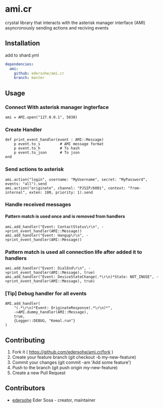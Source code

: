 # ami.cr

crystal library that interacts with the asterisk manager interface (AMI) asyncronously sending actions and reciving events

## Installation

add to shard.yml

```yml
dependencies:
  ami:
    github: edersohe/ami.cr
    branch: master
```

## Usage

### Connect With asterisk manager ingterface

```crystal
ami = AMI.open("127.0.0.1", 5038)
```

### Create Handler

```
def print_event_handler(event : AMI::Message)
    p event.to_s         # AMI message format
    p event.to_h         # To hash
    p event.to_json      # To json
end
```

### Send actions to asterisk

```crystal
ami.action("login", username: "MyUsername", secret: "MyPassword", events: "all").send
ami.action("originate", channel: "PJSIP/6001", context: "from-internal", exten: 100, priority: 1).send
```
### Handle received messages

####  Pattern match is used once and is removed from handlers

```crystal
ami.add_handler("Event: ContactStatus\r\n", ->print_event_handler(AMI::Message))
ami.add_handler("Event: Hangup\r\n", ->print_event_handler(AMI::Message))
```

### Pattern match is used all connection life after added it to handlers

```crystal
ami.add_handler("Event: DialEnd\r\n", ->print_event_handler(AMI::Message), true)
ami.add_handler("Event: DeviceStateChange(.*\r\n)*State: NOT_INUSE", ->print_event_handler(AMI::Message), true)
```

### [Tip] Debug handler for all events

```crystal
AMI.add_handler(
    "(.*\r\n)*Event: OriginateResponse(.*\r\n)*",
    ->AMI.dummy_handler(AMI::Message),
    true,
    {Logger::DEBUG, "Kemal.run"}
)
```

## Contributing

1. Fork it ( https://github.com/edersohe/ami.cr/fork )
2. Create your feature branch (git checkout -b my-new-feature)
3. Commit your changes (git commit -am 'Add some feature')
4. Push to the branch (git push origin my-new-feature)
5. Create a new Pull Request

## Contributors

- [edersohe](https://github.com/edersohe) Eder Sosa - creator, maintainer

